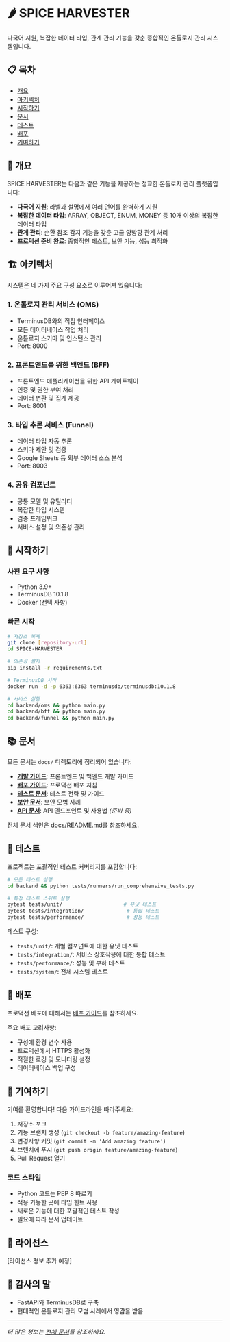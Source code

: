# 🌶️ SPICE HARVESTER

다국어 지원, 복잡한 데이터 타입, 관계 관리 기능을 갖춘 종합적인 온톨로지 관리 시스템입니다.

## 📋 목차
- [개요](#개요)
- [아키텍처](#아키텍처)
- [시작하기](#시작하기)
- [문서](#문서)
- [테스트](#테스트)
- [배포](#배포)
- [기여하기](#기여하기)

## 🎯 개요

SPICE HARVESTER는 다음과 같은 기능을 제공하는 정교한 온톨로지 관리 플랫폼입니다:
- **다국어 지원**: 라벨과 설명에서 여러 언어를 완벽하게 지원
- **복잡한 데이터 타입**: ARRAY, OBJECT, ENUM, MONEY 등 10개 이상의 복잡한 데이터 타입
- **관계 관리**: 순환 참조 감지 기능을 갖춘 고급 양방향 관계 처리
- **프로덕션 준비 완료**: 종합적인 테스트, 보안 기능, 성능 최적화

## 🏗️ 아키텍처

시스템은 네 가지 주요 구성 요소로 이루어져 있습니다:

### 1. 온톨로지 관리 서비스 (OMS)
- TerminusDB와의 직접 인터페이스
- 모든 데이터베이스 작업 처리
- 온톨로지 스키마 및 인스턴스 관리
- Port: 8000

### 2. 프론트엔드를 위한 백엔드 (BFF)
- 프론트엔드 애플리케이션을 위한 API 게이트웨이
- 인증 및 권한 부여 처리
- 데이터 변환 및 집계 제공
- Port: 8001

### 3. 타입 추론 서비스 (Funnel)
- 데이터 타입 자동 추론
- 스키마 제안 및 검증
- Google Sheets 등 외부 데이터 소스 분석
- Port: 8003

### 4. 공유 컴포넌트
- 공통 모델 및 유틸리티
- 복잡한 타입 시스템
- 검증 프레임워크
- 서비스 설정 및 의존성 관리

## 🚀 시작하기

### 사전 요구 사항
- Python 3.9+
- TerminusDB 10.1.8
- Docker (선택 사항)

### 빠른 시작
```bash
# 저장소 복제
git clone [repository-url]
cd SPICE-HARVESTER

# 의존성 설치
pip install -r requirements.txt

# TerminusDB 시작
docker run -d -p 6363:6363 terminusdb/terminusdb:10.1.8

# 서비스 실행
cd backend/oms && python main.py
cd backend/bff && python main.py
cd backend/funnel && python main.py
```

## 📚 문서

모든 문서는 `docs/` 디렉토리에 정리되어 있습니다:

- **[개발 가이드](docs/development/)**: 프론트엔드 및 백엔드 개발 가이드
- **[배포 가이드](docs/deployment/DEPLOYMENT_GUIDE.md)**: 프로덕션 배포 지침
- **[테스트 문서](docs/testing/)**: 테스트 전략 및 가이드
- **[보안 문서](docs/security/SECURITY.md)**: 보안 모범 사례
- **[API 문서](docs/api/)**: API 엔드포인트 및 사용법 *(준비 중)*

전체 문서 색인은 [docs/README.md](docs/README.md)를 참조하세요.

## 🧪 테스트

프로젝트는 포괄적인 테스트 커버리지를 포함합니다:

```bash
# 모든 테스트 실행
cd backend && python tests/runners/run_comprehensive_tests.py

# 특정 테스트 스위트 실행
pytest tests/unit/                    # 유닛 테스트
pytest tests/integration/              # 통합 테스트
pytest tests/performance/              # 성능 테스트
```

테스트 구성:
- `tests/unit/`: 개별 컴포넌트에 대한 유닛 테스트
- `tests/integration/`: 서비스 상호작용에 대한 통합 테스트
- `tests/performance/`: 성능 및 부하 테스트
- `tests/system/`: 전체 시스템 테스트

## 🚢 배포

프로덕션 배포에 대해서는 [배포 가이드](docs/deployment/DEPLOYMENT_GUIDE.md)를 참조하세요.

주요 배포 고려사항:
- 구성에 환경 변수 사용
- 프로덕션에서 HTTPS 활성화
- 적절한 로깅 및 모니터링 설정
- 데이터베이스 백업 구성

## 🤝 기여하기

기여를 환영합니다! 다음 가이드라인을 따라주세요:

1. 저장소 포크
2. 기능 브랜치 생성 (`git checkout -b feature/amazing-feature`)
3. 변경사항 커밋 (`git commit -m 'Add amazing feature'`)
4. 브랜치에 푸시 (`git push origin feature/amazing-feature`)
5. Pull Request 열기

### 코드 스타일
- Python 코드는 PEP 8 따르기
- 적용 가능한 곳에 타입 힌트 사용
- 새로운 기능에 대한 포괄적인 테스트 작성
- 필요에 따라 문서 업데이트

## 📄 라이선스

[라이선스 정보 추가 예정]

## 🙏 감사의 말

- FastAPI와 TerminusDB로 구축
- 현대적인 온톨로지 관리 모범 사례에서 영감을 받음

---
*더 많은 정보는 [전체 문서](docs/README.md)를 참조하세요.*